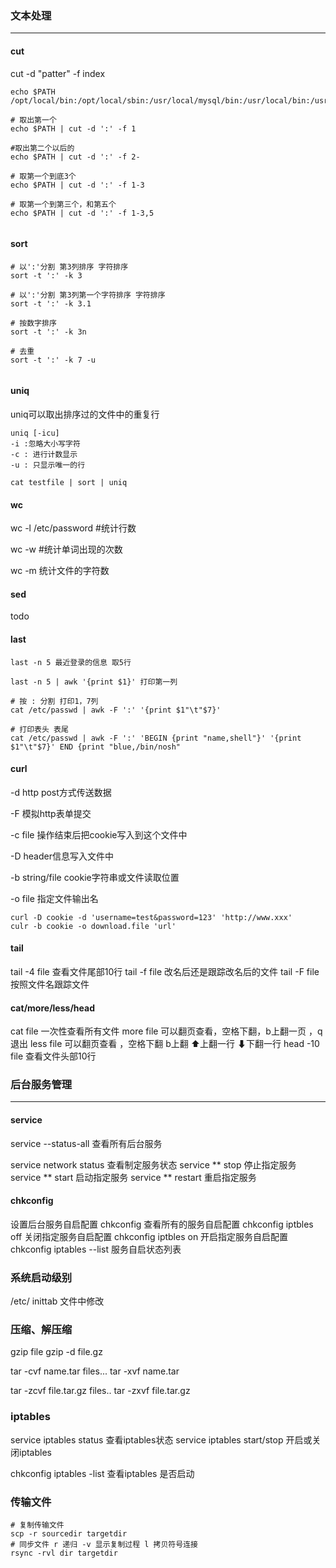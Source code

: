 ### 文本处理
----

#### cut

cut -d "patter" -f index

```
echo $PATH
/opt/local/bin:/opt/local/sbin:/usr/local/mysql/bin:/usr/local/bin:/usr/bin:/bin:/usr/sbin:/sbin

# 取出第一个
echo $PATH | cut -d ':' -f 1 

#取出第二个以后的
echo $PATH | cut -d ':' -f 2-

# 取第一个到底3个
echo $PATH | cut -d ':' -f 1-3

# 取第一个到第三个，和第五个
echo $PATH | cut -d ':' -f 1-3,5


```


#### sort
```
# 以':'分割 第3列排序 字符排序
sort -t ':' -k 3

# 以':'分割 第3列第一个字符排序 字符排序
sort -t ':' -k 3.1

# 按数字排序
sort -t ':' -k 3n

# 去重
sort -t ':' -k 7 -u
 

```


#### uniq

uniq可以取出排序过的文件中的重复行


``` 
uniq [-icu]
-i :忽略大小写字符
-c : 进行计数显示
-u : 只显示唯一的行

cat testfile | sort | uniq

```

#### wc
wc -l /etc/password #统计行数

wc -w #统计单词出现的次数

wc -m 统计文件的字符数 

#### sed 
todo


#### last

```
last -n 5 最近登录的信息 取5行

last -n 5 | awk '{print $1}' 打印第一列

# 按 : 分割 打印1，7列
cat /etc/passwd | awk -F ':' '{print $1"\t"$7}'

# 打印表头 表尾
cat /etc/passwd | awk -F ':' 'BEGIN {print "name,shell"}' '{print $1"\t"$7}' END {print "blue,/bin/nosh"

```

#### curl 

-d http post方式传送数据

-F 模拟http表单提交

-c file 操作结束后把cookie写入到这个文件中

-D header信息写入文件中

-b string/file cookie字符串或文件读取位置

-o file  指定文件输出名


``` 
curl -D cookie -d 'username=test&password=123' 'http://www.xxx'
culr -b cookie -o download.file 'url'

```

#### tail
tail -4 file 查看文件尾部10行 
tail -f file 改名后还是跟踪改名后的文件 
tail -F file 按照文件名跟踪文件

#### cat/more/less/head
cat file 一次性查看所有文件
more file 可以翻页查看，空格下翻，b上翻一页 ，q退出
less file 可以翻页查看 ，空格下翻 b上翻 ⬆上翻一行 ⬇下翻一行
head -10 file 查看文件头部10行

### 后台服务管理
---

#### service
service --status-all 查看所有后台服务

service network status 查看制定服务状态
service ** stop 停止指定服务
service ** start 启动指定服务
service ** restart 重启指定服务


#### chkconfig 
设置后台服务自启配置
chkconfig 查看所有的服务自启配置
chkconfig iptbles off 关闭指定服务自启配置
chkconfig iptbles on 开启指定服务自启配置
chkconfig iptables --list  服务自启状态列表

### 系统启动级别
/etc/ inittab 文件中修改


### 压缩、解压缩
gzip file
gzip -d file.gz


tar -cvf name.tar files...
tar -xvf name.tar

tar -zcvf file.tar.gz files..
tar -zxvf file.tar.gz


### iptables
service iptables status 查看iptables状态
service iptables start/stop  开启或关闭iptables

chkconfig iptables -list 查看iptables 是否启动

### 传输文件

```
# 复制传输文件
scp -r sourcedir targetdir 
# 同步文件 r 递归 -v 显示复制过程 l 拷贝符号连接
rsync -rvl dir targetdir
```



